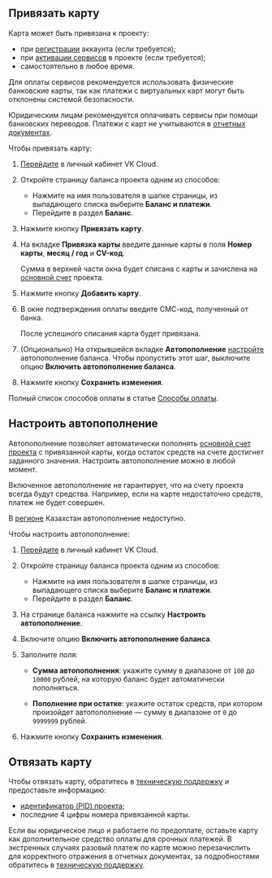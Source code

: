 ## Привязать карту

Карта может быть привязана к проекту:

- при [регистрации](/ru/additionals/start/account-registration) аккаунта (если требуется);
- при [активации сервисов](/ru/base/account/instructions/activation) в проекте (если требуется);
- самостоятельно в любое время.

Для оплаты сервисов рекомендуется использовать физические банковские карты, так как платежи с виртуальных карт могут быть отклонены системой безопасности.

<info>

Юридическим лицам рекомендуется оплачивать сервисы при помощи банковских переводов. Платежи с карт не учитываются в [отчетных документах](../../concepts/report#yuridicheskie_lica).

</info>

Чтобы привязать карту:

1. [Перейдите](https://msk.cloud.vk.com/app/) в личный кабинет VK Cloud.
1. Откройте страницу баланса проекта одним из способов:

    - Нажмите на имя пользователя в шапке страницы, из выпадающего списка выберите **Баланс и платежи**.
    - Перейдите в раздел **Баланс**.

1. Нажмите кнопку **Привязать карту**.
1. На вкладке **Привязка карты** введите данные карты в поля **Номер карты**, **месяц / год** и **CV-код**.

    Сумма в верхней части окна будет списана с карты и зачислена на [основной счет](../../concepts/balance#osnovnoy_i_bonusnyy_schet) проекта.

1. Нажмите кнопку **Добавить карту**.
1. В окне подтверждения оплаты введите СМС-код, полученный от банка.

    После успешного списания карта будет привязана.

1. (Опционально) На открывшейся вкладке **Автопополнение** [настройте](#nastroit_avtopopolnenie) автопополнение баланса. Чтобы пропустить этот шаг, выключите опцию **Включить автопополнение баланса**.
1. Нажмите кнопку **Сохранить изменения**.

<info>

Полный список способов оплаты в статье [Способы оплаты](../../concepts/payment-methods).

</info>

## Настроить автопополнение

Автопополнение позволяет автоматически пополнять [основной счет проекта](../../concepts/balance#osnovnoy_i_bonusnyy_schet) с привязанной карты, когда остаток средств на счете достигнет заданного значения. Настроить автопополнение можно в любой момент.

Включенное автопополнение не гарантирует, что на счету проекта всегда будут средства. Например, если на карте недостаточно средств, платеж не будет совершен.

<warn>

В [регионе](/ru/base/account/concepts/regions) Казахстан автопополнение недоступно.

</warn>

Чтобы настроить автопополнение:

1. [Перейдите](https://msk.cloud.vk.com/app/) в личный кабинет VK Cloud.
1. Откройте страницу баланса проекта одним из способов:

    - Нажмите на имя пользователя в шапке страницы, из выпадающего списка выберите **Баланс и платежи**.
    - Перейдите в раздел **Баланс**.

1. На странице баланса нажмите на ссылку **Настроить автопополнение**.
1. Включите опцию **Включить автопополнение баланса**.
1. Заполните поля:

    - **Сумма автопополнения**: укажите сумму в диапазоне от `100` до `10000` рублей, на которую баланс будет автоматически пополняться.

    - **Пополнение при остатке**: укажите остаток средств, при котором произойдет автопополнение — сумму в диапазоне от `0` до `9999999` рублей.

1. Нажмите кнопку **Сохранить изменения**.

## Отвязать карту

Чтобы отвязать карту, обратитесь в [техническую поддержку](/ru/contacts) и предоставьте информацию:

- [идентификатор (PID) проекта](/ru/base/account/instructions/project-settings/manage#poluchenie_identifikatora_proekta);
- последние 4 цифры номера привязанной карты.

<info>

Если вы юридическое лицо и работаете по предоплате, оставьте карту как дополнительное средство оплаты для срочных платежей. В экстренных случаях разовый платеж по карте можно перезачислить для корректного отражения в отчетных документах, за подробностями обратитесь в [техническую поддержку](/ru/contacts).

</info>
